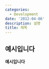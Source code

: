 ```yaml
---
categories:
  - Development
date: '2012-04-06'
description: 설명
title: 제목
---
```


## 예시입니다

**예시입니다**
